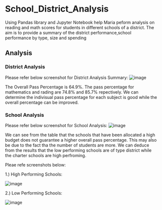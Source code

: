 # School_District_Analysis

Using Pandas library and Jupyter Notebook help Maria peform analysis on reading and math scores for students in different schools of a district.
The aim is to provide a summary of the district performance,school performance by type, size and spending

## Analysis

### District Analysis

Please refer below screenshot for District Analysis Summary:
![image](https://user-images.githubusercontent.com/99941484/161409115-8921d96b-939f-46ea-976d-2804bcda9f94.png)

The Overall Pass Percentage is 64.9%.
The pass percentage for mathematics and rading are 74.8% and 85.7% repectively.
We can determine the indivisual pass percentage for each subject is good while the overall percentage can be improved.

### School Analysis

Please refer below screenshot for School Analysis:
![image](https://user-images.githubusercontent.com/99941484/161409560-cad69786-c5be-4b4c-8714-169283600e45.png)

We can see from the table that the schools that have been allocated a high budget does not guarantee a higher overall pass percentage. This may also be due to the fact tha the number of students are more.
We can deduce from the results that the low performing schools are of type district while the charter schools are high perfroming.

Pleae refe screenshots below:

1.) High Performing Schools:

![image](https://user-images.githubusercontent.com/99941484/161409687-bb6b9486-ffb3-4625-9aca-428a75d6b67e.png)

2.) Low Performing Schools:

![image](https://user-images.githubusercontent.com/99941484/161409704-d7ed3a15-bfc7-4e1f-98e4-cec9d7a6de1d.png)
